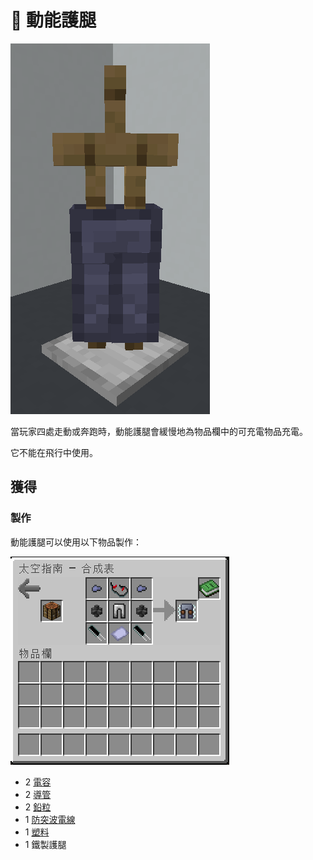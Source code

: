 # 👘 動能護腿

![](<../.gitbook/assets/image (237) (1).png>)

當玩家四處走動或奔跑時，動能護腿會緩慢地為物品欄中的可充電物品充電。

它不能在飛行中使用。

## 獲得

### 製作

動能護腿可以使用以下物品製作：

![](<../.gitbook/assets/image (217).png>)

* 2 [電容](Capacitor.md)
* 2 [導管](Conduit.md)
* 2 [鉛粒](Lead-Nugget.md)
* 1 [防突波電線](Surge-Proof-Wire.md)
* 1 [塑料](Plastic.md)
* 1 鐵製護腿
